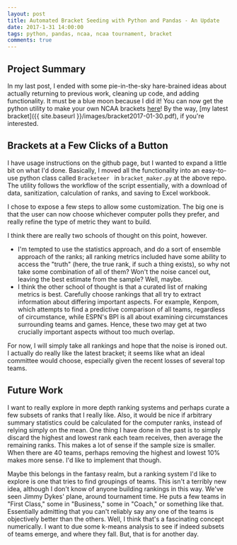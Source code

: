 ```yaml
---
layout: post
title: Automated Bracket Seeding with Python and Pandas - An Update
date: 2017-1-31 14:00:00
tags: python, pandas, ncaa, ncaa tournament, bracket
comments: true
---
```


## Project Summary
In my last post, I ended with some pie-in-the-sky hare-brained ideas about actually returning to previous work, cleaning up code, and adding functionality. It must be a blue moon because I did it! You can now get the python utility to make your own NCAA brackets [here](https://github.com/ryangooch/automated_ncaa_bb_bracket)! By the way, [my latest bracket]({{ site.baseurl }}/images/bracket2017-01-30.pdf), if you're interested.

## Brackets at a Few Clicks of a Button
I have usage instructions on the github page, but I wanted to expand a little bit on what I'd done. Basically, I moved all the functionality into an easy-to-use python class called `Bracketeer ` in `bracket_maker.py` at the above repo. The utility follows the workflow of the script essentially, with a download of data, sanitization, calculation of ranks, and saving to Excel workbook.

I chose to expose a few steps to allow some customization. The big one is that the user can now choose whichever computer polls they prefer, and really refine the type of metric they want to build.

 I think there are really two schools of thought on this point, however. 
 
 * I'm tempted to use the statistics approach, and do a sort of ensemble approach of the ranks; all ranking metrics included have some ability to access the "truth" (here, the true rank, if such a thing exists), so why not take some combination of all of them? Won't the noise cancel out, leaving the best estimate from the sample? Well, maybe. 
 * I think the other school of thought is that a curated list of rnaking metrics is best. Carefully choose rankings that all try to extract information about differing important aspects. For example, Kenpom, which attempts to find a predictive comparison of all teams, regardless of circumstance, while ESPN's BPI is all about examining circumstances surrounding teams and games. Hence, these two may get at two crucially important aspects without too much overlap.
 
 For now, I will simply take all rankings and hope that the noise is ironed out. I actually do really like the latest bracket; it seems like what an ideal committee would choose, especially given the recent losses of several top teams.
 
## Future Work
I want to really explore in more depth ranking systems and perhaps curate a few subsets of ranks that I really like. Also, it would be nice if arbitrary summary statistics could be calculated for the computer ranks, instead of relying simply on the mean. One thing I have done in the past is to simply discard the highest and lowest rank each team receives, then average the remaining ranks. This makes a lot of sense if the sample size is smaller. When there are 40 teams, perhaps removing the highest and lowest 10% makes more sense. I'd like to implement that though.

Maybe this belongs in the fantasy realm, but a ranking system I'd like to explore is one that tries to find groupings of teams. This isn't a terribly new idea, although I don't know of anyone building rankings in this way. We've seen Jimmy Dykes' plane, around tournament time. He puts a few teams in "First Class," some in "Business," some in "Coach," or something like that. Essentially admitting that you can't reliably say any one of the teams is objectively better than the others. Well, I think that's a fascinating concept numerically. I want to due some k-means analysis to see if indeed subsets of teams emerge, and where they fall. But, that is for another day.
